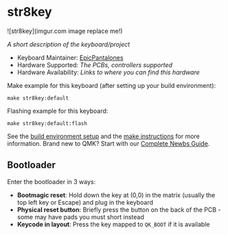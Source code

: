 # str8key

![str8key](imgur.com image replace me!)

*A short description of the keyboard/project*

* Keyboard Maintainer: [EpicPantalones](https://github.com/EpicPantalones)
* Hardware Supported: *The PCBs, controllers supported*
* Hardware Availability: *Links to where you can find this hardware*

Make example for this keyboard (after setting up your build environment):

    make str8key:default

Flashing example for this keyboard:

    make str8key:default:flash

See the [build environment setup](https://docs.qmk.fm/#/getting_started_build_tools) and the [make instructions](https://docs.qmk.fm/#/getting_started_make_guide) for more information. Brand new to QMK? Start with our [Complete Newbs Guide](https://docs.qmk.fm/#/newbs).

## Bootloader

Enter the bootloader in 3 ways:

* **Bootmagic reset**: Hold down the key at (0,0) in the matrix (usually the top left key or Escape) and plug in the keyboard
* **Physical reset button**: Briefly press the button on the back of the PCB - some may have pads you must short instead
* **Keycode in layout**: Press the key mapped to `QK_BOOT` if it is available

